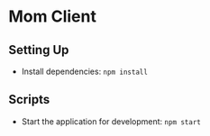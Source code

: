 # Mom Client

## Setting Up

- Install dependencies: `npm install`

## Scripts

- Start the application for development: `npm start`